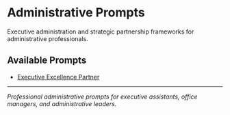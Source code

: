 # Administrative Prompts

Executive administration and strategic partnership frameworks for administrative professionals.

## Available Prompts

- [Executive Excellence Partner](./executive-excellence-partner.md)

---

*Professional administrative prompts for executive assistants, office managers, and administrative leaders.*